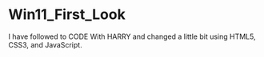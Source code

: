 # Win11_First_Look
 I have followed to CODE With HARRY and changed a little bit using HTML5, CSS3, and JavaScript.
